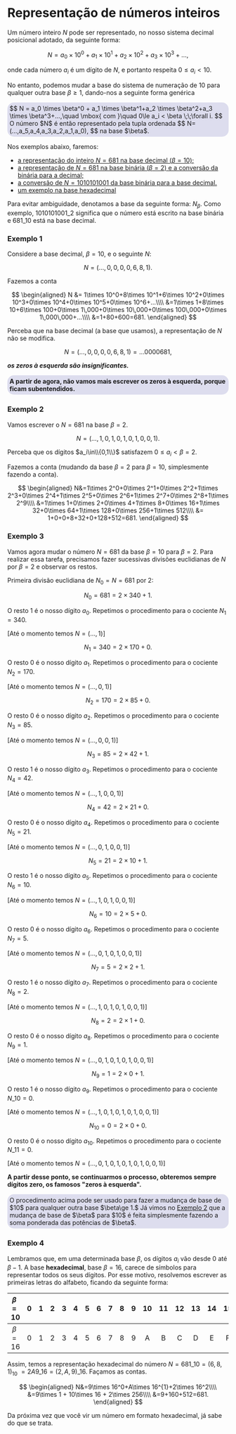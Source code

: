 <script>MathJax = {tex: {inlineMath: [['$', '$']]}, svg: {fontCache: 'global'}};</script>
<script type="text/javascript" id="MathJax-script" async src="https://cdn.jsdelivr.net/npm/mathjax@3/es5/tex-svg.js"> </script>

# Representação de números inteiros

Um número inteiro $N$ pode ser representado, no nosso sistema decimal posicional adotado, da seguinte forma:

$$
N = a_0 \times 10^0 + a_1 \times 10^1+a_2 \times 10^2+a_3 \times 10^3+...,
$$

onde cada número $a_i$ é um dígito de $N$, e portanto respeita $0\le a_i<10$.

No entanto, podemos mudar a base do sistema de numeração de $10$ para qualquer outra base $\beta\ge 1$, dando-nos a seguinte forma genérica

<div style="background-color:#dde;border-radius:15px;padding:5px;">
$$ N = a_0 \times \beta^0 + a_1 \times \beta^1+a_2 \times \beta^2+a_3 \times \beta^3+...,\quad \mbox{ com }\quad 0\le a_i < \beta \;\;\forall i. $$
O número $N$ é então representado pela tupla ordenada
$$
N=(...,a_5,a_4,a_3,a_2,a_1,a_0),
$$
na base $\beta$.
</div>

Nos exemplos abaixo, faremos:

- [a representação do inteiro $N=681$ na base decimal $(\beta=10)$;](#exemplo-1)
- [a representação de $N=681$ na base binária $(\beta=2)$ e a conversão da binária para a decimal;](#exemplo-2)
- [a conversão de $N=1010101001$ da base binária para a base decimal.](#exemplo-3)
- [um exemplo na base hexadecimal](#exemplo-4)

Para evitar ambiguidade, denotamos a base da seguinte forma: $N_\beta$. Como exemplo, $1010101001\_2$ significa que o número está escrito na base binária e $681\_{10}$ está na base decimal.

### **Exemplo 1**

Considere a base decimal, $\beta=10$, e o seguinte $N$:

$$
N = (...,0,0,0,0,6,8,1).
$$

Fazemos a conta

$$
\begin{aligned}
N &= 1\times 10^0+8\times 10^1+6\times 10^2+0\times 10^3+0\times 10^4+0\times 10^5+0\times 10^6+...\\\\
&=1\times 1+8\times 10+6\times 100+0\times 1\,000+0\times 10\,000+0\times 100\,000+0\times 1\,000\,000+...\\\\
&=1+80+600=681.
\end{aligned}
$$

Perceba que na base decimal (a base que usamos), a representação de $N$ não se modifica.

$$
N = (...,0,0,0,0,6,8,1)=...0000681,
$$

_**os zeros à esquerda são insignificantes.**_

<div style="background-color:#dde;border-radius:15px;padding:5px;font-weight:bold;">
A partir de agora, não vamos mais escrever os zeros à esquerda, porque ficam subentendidos.
</div>

### **Exemplo 2**

Vamos escrever o $N=681$ na base $\beta=2$.

$$
N=(...,1,0,1,0,1,0,1,0,0,1).
$$

Perceba que os dígitos $a_i\in\\{0,1\\}$ satisfazem $0\le a_i<\beta=2$.

Fazemos a conta (mudando da base $\beta=2$ para $\beta=10$, simplesmente fazendo a conta).

$$
\begin{aligned}
N&=1\times 2^0+0\times 2^1+0\times 2^2+1\times 2^3+0\times 2^4+1\times 2^5+0\times 2^6+1\times 2^7+0\times 2^8+1\times 2^9\\\\
&=1\times 1+0\times 2+0\times 4+1\times 8+0\times 16+1\times 32+0\times 64+1\times 128+0\times 256+1\times 512\\\\
&= 1+0+0+8+32+0+128+512=681.
\end{aligned}
$$

### **Exemplo 3**

Vamos agora mudar o número $N=681$ da base $\beta=10$ para $\beta=2$. Para realizar essa tarefa, precisamos fazer sucessivas divisões euclidianas de $N$ por $\beta=2$ e observar os restos.

Primeira divisão euclidiana de $N_0=N=681$ por $2$:

$$
N_0=681=2\times 340 +1.
$$

O resto $1$ é o nosso dígito $a_0$. Repetimos o procedimento para o cociente $N_1=340$.

[Até o momento temos $N=(...,1)$]

$$
N_1=340=2\times 170+0.
$$

O resto $0$ é o nosso dígito $a_1$. Repetimos o procedimento para o cociente $N_2=170$.

[Até o momento temos $N=(...,0,1)$]

$$
N_2=170=2\times 85+0.
$$

O resto $0$ é o nosso dígito $a_2$. Repetimos o procedimento para o cociente $N_3=85$.

[Até o momento temos $N=(...,0,0,1)$]

$$
N_3=85=2\times 42+1.
$$

O resto $1$ é o nosso dígito $a_3$. Repetimos o procedimento para o cociente $N_4=42$.

[Até o momento temos $N=(...,1,0,0,1)$]

$$
N_4=42=2\times 21+0.
$$

O resto $0$ é o nosso dígito $a_4$. Repetimos o procedimento para o cociente $N_5=21$.

[Até o momento temos $N=(...,0,1,0,0,1)$]

$$
N_5=21=2\times 10+1.
$$

O resto $1$ é o nosso dígito $a_5$. Repetimos o procedimento para o cociente $N_6=10$.

[Até o momento temos $N=(...,1,0,1,0,0,1)$]

$$
N_6=10=2\times 5+0.
$$

O resto $0$ é o nosso dígito $a_6$. Repetimos o procedimento para o cociente $N_7=5$.

[Até o momento temos $N=(...,0,1,0,1,0,0,1)$]

$$
N_7=5=2\times 2+1.
$$

O resto $1$ é o nosso dígito $a_7$. Repetimos o procedimento para o cociente $N_8=2$.

[Até o momento temos $N=(...,1,0,1,0,1,0,0,1)$]

$$
N_8=2=2\times 1+0.
$$

O resto $0$ é o nosso dígito $a_8$. Repetimos o procedimento para o cociente $N_9=1$.

[Até o momento temos $N=(...,0,1,0,1,0,1,0,0,1)$]

$$
N_9=1=2\times 0+1.
$$

O resto $1$ é o nosso dígito $a_9$. Repetimos o procedimento para o cociente $N\_{10}=0$.

[Até o momento temos $N=(...,1,0,1,0,1,0,1,0,0,1)$]

$$
N_{10}=0=2\times 0+0.
$$

O resto $0$ é o nosso dígito $a_{10}$. Repetimos o procedimento para o cociente $N\_{11}=0$.

[Até o momento temos $N=(...,0,1,0,1,0,1,0,1,0,0,1)$]

**A partir desse ponto, se continuarmos o processo, obteremos sempre dígitos zero, os famosos "zeros à esquerda".**

<div style="background-color:#dde;border-radius:15px;padding:5px;font-weigth:bold;">
O procedimento acima pode ser usado para fazer a mudança de base de $10$ para qualquer outra base $\beta\ge 1.$ Já vimos no <a href="#exemplo-2">Exemplo 2</a> que a mudança de base de $\beta$ para $10$ é feita simplesmente fazendo a soma ponderada das potências de $\beta$.
</div>

### **Exemplo 4**

Lembramos que, em uma determinada base $\beta$, os dígitos $a_i$ vão desde $0$ até $\beta-1$. A base **hexadecimal**, base $\beta=16$, carece de símbolos para representar todos os seus dígitos. Por esse motivo, resolvemos escrever as primeiras letras do alfabeto, ficando da seguinte forma:

| $\beta=10$ |  0  |  1  |  2  |  3  |  4  |  5  |  6  |  7  |  8  |  9  | 10  | 11  | 12  | 13  | 14  | 15  |
| :--------: | :-: | :-: | :-: | :-: | :-: | :-: | :-: | :-: | :-: | :-: | :-: | :-: | :-: | :-: | :-: | :-: |
| $\beta=16$ |  0  |  1  |  2  |  3  |  4  |  5  |  6  |  7  |  8  |  9  |  A  |  B  |  C  |  D  |  E  |  F  |

Assim, temos a representação hexadecimal do número 
$N=681\_{10}=(6,8,1)_{10}$ $=2A9\_{16}=(2,A,9)\_{16}.$
Façamos as contas.

$$
\begin{aligned}
N&=9\times 16^0+A\times 16^{1}+2\times 16^2\\\\
&=9\times 1 + 10\times 16 + 2\times 256\\\\
&=9+160+512=681.
\end{aligned}
$$

Da próxima vez que você vir um número em formato hexadecimal, já sabe do que se trata. 